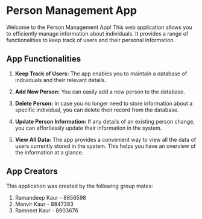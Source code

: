 ﻿# Person Management App

Welcome to the Person Management App! This web application allows you to efficiently manage information about individuals. It provides a range of functionalities to keep track of users and their personal information.

## App Functionalities

1. **Keep Track of Users:** The app enables you to maintain a database of individuals and their relevant details.

2. **Add New Person:** You can easily add a new person to the database.

3. **Delete Person:** In case you no longer need to store information about a specific individual, you can delete their record from the database.

4. **Update Person Information:** If any details of an existing person change, you can effortlessly update their information in the system.

5. **View All Data:** The app provides a convenient way to view all the data of users currently stored in the system. This helps you have an overview of the information at a glance.

## App Creators

This application was created by the following group mates:

1. Ramandeep Kaur - 8856598
2. Manvir Kaur - 8847383
3. Ramneet Kaur - 8903676

